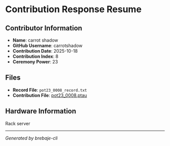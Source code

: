 # Contribution Response Resume

## Contributor Information
- **Name**: carrot shadow
- **GitHub Username**: carrotshadow
- **Contribution Date**: 2025-10-18
- **Contribution Index**: 8
- **Ceremony Power**: 23

## Files
- **Record File**: `pot23_0008_record.txt`
- **Contribution File**: [pot23_0008.ptau](https://cardano-trusted-setup-test.s3.us-east-2.amazonaws.com/Cardano-PPOT/pot23_0008.ptau)

## Hardware Information
Rack server

---
*Generated by brebaje-cli*
